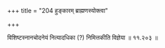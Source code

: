 +++
title = "204 हुङ्कारम् ब्राह्मणस्योक्त्वा"

+++

विशिष्टस्नानचोदनेयं नित्यादधिका (?) निमित्तकीति विज्ञेया ॥ ११.२०३ ॥